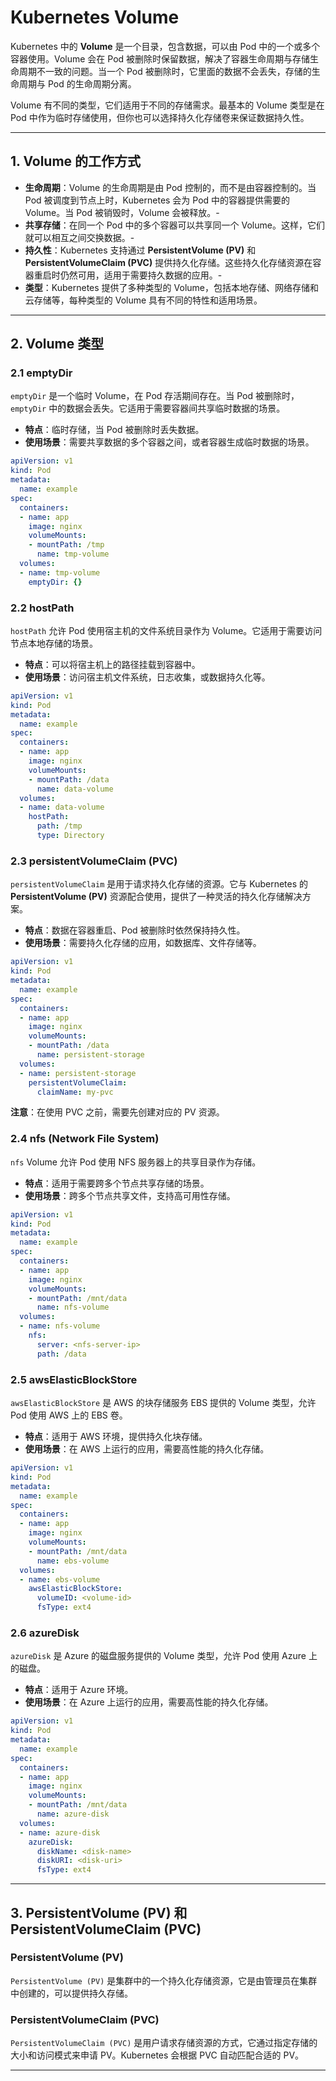 # Kubernetes Volume


Kubernetes 中的 **Volume** 是一个目录，包含数据，可以由 Pod 中的一个或多个容器使用。Volume 会在 Pod 被删除时保留数据，解决了容器生命周期与存储生命周期不一致的问题。当一个 Pod 被删除时，它里面的数据不会丢失，存储的生命周期与 Pod 的生命周期分离。

Volume 有不同的类型，它们适用于不同的存储需求。最基本的 Volume 类型是在 Pod 中作为临时存储使用，但你也可以选择持久化存储卷来保证数据持久性。

---

## 1. **Volume 的工作方式**

- **生命周期**：Volume 的生命周期是由 Pod 控制的，而不是由容器控制的。当 Pod 被调度到节点上时，Kubernetes 会为 Pod 中的容器提供需要的 Volume。当 Pod 被销毁时，Volume 会被释放。- 
- **共享存储**：在同一个 Pod 中的多个容器可以共享同一个 Volume。这样，它们就可以相互之间交换数据。- 
- **持久性**：Kubernetes 支持通过 **PersistentVolume (PV)** 和 **PersistentVolumeClaim (PVC)** 提供持久化存储。这些持久化存储资源在容器重启时仍然可用，适用于需要持久数据的应用。- 
- **类型**：Kubernetes 提供了多种类型的 Volume，包括本地存储、网络存储和云存储等，每种类型的 Volume 具有不同的特性和适用场景。

---

## 2. **Volume 类型**


### 2.1 **emptyDir**
`emptyDir` 是一个临时 Volume，在 Pod 存活期间存在。当 Pod 被删除时，`emptyDir` 中的数据会丢失。它适用于需要容器间共享临时数据的场景。

- **特点**：临时存储，当 Pod 被删除时丢失数据。
- **使用场景**：需要共享数据的多个容器之间，或者容器生成临时数据的场景。

```yaml
apiVersion: v1
kind: Pod
metadata:
  name: example
spec:
  containers:
  - name: app
    image: nginx
    volumeMounts:
    - mountPath: /tmp
      name: tmp-volume
  volumes:
  - name: tmp-volume
    emptyDir: {}
```

### 2.2 **hostPath**
`hostPath` 允许 Pod 使用宿主机的文件系统目录作为 Volume。它适用于需要访问节点本地存储的场景。

- **特点**：可以将宿主机上的路径挂载到容器中。
- **使用场景**：访问宿主机文件系统，日志收集，或数据持久化等。

```yaml
apiVersion: v1
kind: Pod
metadata:
  name: example
spec:
  containers:
  - name: app
    image: nginx
    volumeMounts:
    - mountPath: /data
      name: data-volume
  volumes:
  - name: data-volume
    hostPath:
      path: /tmp
      type: Directory
```

### 2.3 **persistentVolumeClaim (PVC)**
`persistentVolumeClaim` 是用于请求持久化存储的资源。它与 Kubernetes 的 **PersistentVolume (PV)** 资源配合使用，提供了一种灵活的持久化存储解决方案。

- **特点**：数据在容器重启、Pod 被删除时依然保持持久性。
- **使用场景**：需要持久化存储的应用，如数据库、文件存储等。

```yaml
apiVersion: v1
kind: Pod
metadata:
  name: example
spec:
  containers:
  - name: app
    image: nginx
    volumeMounts:
    - mountPath: /data
      name: persistent-storage
  volumes:
  - name: persistent-storage
    persistentVolumeClaim:
      claimName: my-pvc
```

**注意**：在使用 PVC 之前，需要先创建对应的 PV 资源。

### 2.4 **nfs (Network File System)**
`nfs` Volume 允许 Pod 使用 NFS 服务器上的共享目录作为存储。

- **特点**：适用于需要跨多个节点共享存储的场景。
- **使用场景**：跨多个节点共享文件，支持高可用性存储。

```yaml
apiVersion: v1
kind: Pod
metadata:
  name: example
spec:
  containers:
  - name: app
    image: nginx
    volumeMounts:
    - mountPath: /mnt/data
      name: nfs-volume
  volumes:
  - name: nfs-volume
    nfs:
      server: <nfs-server-ip>
      path: /data
```

### 2.5 **awsElasticBlockStore**
`awsElasticBlockStore` 是 AWS 的块存储服务 EBS 提供的 Volume 类型，允许 Pod 使用 AWS 上的 EBS 卷。

- **特点**：适用于 AWS 环境，提供持久化块存储。
- **使用场景**：在 AWS 上运行的应用，需要高性能的持久化存储。

```yaml
apiVersion: v1
kind: Pod
metadata:
  name: example
spec:
  containers:
  - name: app
    image: nginx
    volumeMounts:
    - mountPath: /mnt/data
      name: ebs-volume
  volumes:
  - name: ebs-volume
    awsElasticBlockStore:
      volumeID: <volume-id>
      fsType: ext4
```

### 2.6 **azureDisk**
`azureDisk` 是 Azure 的磁盘服务提供的 Volume 类型，允许 Pod 使用 Azure 上的磁盘。

- **特点**：适用于 Azure 环境。
- **使用场景**：在 Azure 上运行的应用，需要高性能的持久化存储。

```yaml
apiVersion: v1
kind: Pod
metadata:
  name: example
spec:
  containers:
  - name: app
    image: nginx
    volumeMounts:
    - mountPath: /mnt/data
      name: azure-disk
  volumes:
  - name: azure-disk
    azureDisk:
      diskName: <disk-name>
      diskURI: <disk-uri>
      fsType: ext4
```

---

## 3. **PersistentVolume (PV) 和 PersistentVolumeClaim (PVC)**

### PersistentVolume (PV)
`PersistentVolume (PV)` 是集群中的一个持久化存储资源，它是由管理员在集群中创建的，可以提供持久存储。

### PersistentVolumeClaim (PVC)
`PersistentVolumeClaim (PVC)` 是用户请求存储资源的方式，它通过指定存储的大小和访问模式来申请 PV。Kubernetes 会根据 PVC 自动匹配合适的 PV。

---



